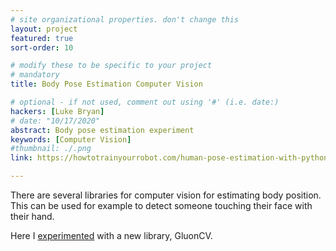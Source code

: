 ```yaml
---
# site organizational properties. don't change this
layout: project
featured: true
sort-order: 10

# modify these to be specific to your project
# mandatory
title: Body Pose Estimation Computer Vision

# optional - if not used, comment out using '#' (i.e. date:)
hackers: [Luke Bryan]
# date: "10/17/2020"
abstract: Body pose estimation experiment
keywords: [Computer Vision]
#thumbnail: ./.png
link: https://howtotrainyourrobot.com/human-pose-estimation-with-python-and-gluoncv/

---
```


<!-- more -->
There are several libraries for computer vision for estimating body position. This can be used for example to detect someone touching their face with their hand.

Here I [experimented](https://howtotrainyourrobot.com/human-pose-estimation-with-python-and-gluoncv/) with a new library, GluonCV.


<!--Here's some info on markdown https://help.github.com/articles/basic-writing-and-formatting-syntax/ -->
